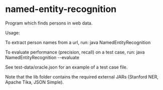# named-entity-recognition
Program which finds persons in web data.

Usage:

To extract person names from a url, run:
java NamedEntityRecognition <url>

To evaluate performance (precision, recall) on a test case, run:
java NamedEntityRecognition --evaluate <testFilePath>

See test-data/oracle.json for an example of a test case file.

Note that the lib folder contains the required external JARs (Stanford NER, Apache Tika, JSON Simple).
